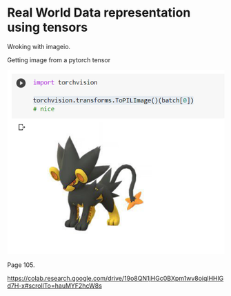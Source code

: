 # Real World Data representation using tensors

Wroking with imageio. 

Getting image from a pytorch tensor

![](loading_image_from_tensor.png)

Page 105.

https://colab.research.google.com/drive/19o8QN1jHGc0BXpm1wv8oiqlHHlGd7H-x#scrollTo=hauMYF2hcW8s